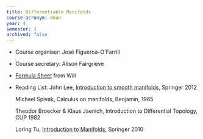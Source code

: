 ```yaml
---
title: Differentiable Manifolds		
course-acronym: dman
year: 4
semester: 1
archived: false
---
```


- Course organiser: José Figueroa-O'Farrill
- Course secretary: Alison Fairgrieve
- [Formula Sheet](resources/math4/dman/Differentiable_Manifolds_Formula_Sheet.pdf) from Will
- Reading List: John Lee, [Introduction to smooth manifolds](https://discovered.ed.ac.uk/permalink/f/1s15qcp/TN_cdi_askewsholts_vlebooks_9781441999825), Springer 2012

  Michael Spivak, Calculus on manifolds, Benjamin, 1965

  Theodor Broecker & Klaus Jaenich, Introduction to Differential Topology, CUP 1982

  Loring Tu, [Introduction to Manifolds](https://discovered.ed.ac.uk/permalink/f/1s15qcp/TN_cdi_askewsholts_vlebooks_9781441974006), Springer 2010
   

